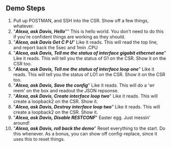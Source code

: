 ##  Demo Steps
1. Pull up POSTMAN, and SSH into the CSR.
Show off a few things, whatever.
2. "***Alexa, ask Davis, Hello***""
This is hello world. You don't need to do this if you're confident things are
working as they should.
3. "***Alexa, ask Davis Get C P U***"
Like it reads. This will read the top line, and report back the 5sec and 1min
.CPU
4. "***Alexa, ask Davis, Tell me the status of interface gigabit ethernet one***"
Like it reads. This will tell you the status of G1 on the CSR. Show it on the
CSR too.
5. "***Alexa, ask Davis, Tell me the status of interface loop one***"
Like it reads. This will tell you the status of LO1 on the CSR. Show it on the
CSR too.
6. "***Alexa, ask Davis, Save the config***"
Like it reads. This will do a 'wr mem' on the box and readout the JSON repsonse.
7. "***Alexa, ask Davis, Create interface loop two***"
Like it reads. This will create a loopback2 on the CSR. Show it.
7. "***Alexa, ask Davis, Destroy interface loop two***"
Like it reads. This will create a loopback2 on the CSR. Show it.
8. "***Alexa, ask Davis, Disable RESTCONF***"
Easter egg. Just messin' around!
9. "***Alexa, ask Davis, roll back the demo***"
Reset everything to the start. Do this whenever. As a bonus, you can show off
config-replace, since it uses this to reset things.
